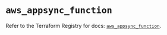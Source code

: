 # `aws_appsync_function`

Refer to the Terraform Registry for docs: [`aws_appsync_function`](https://registry.terraform.io/providers/hashicorp/aws/5.36.0/docs/resources/appsync_function).
